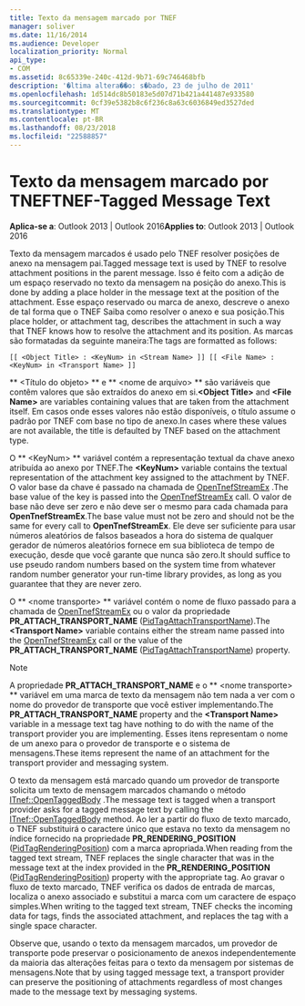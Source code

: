 ```yaml
---
title: Texto da mensagem marcado por TNEF
manager: soliver
ms.date: 11/16/2014
ms.audience: Developer
localization_priority: Normal
api_type:
- COM
ms.assetid: 8c65339e-240c-412d-9b71-69c746468bfb
description: '�ltima altera��o: s�bado, 23 de julho de 2011'
ms.openlocfilehash: 1d514dc8b50183e5d07d71b421a441487e933580
ms.sourcegitcommit: 0cf39e5382b8c6f236c8a63c6036849ed3527ded
ms.translationtype: MT
ms.contentlocale: pt-BR
ms.lasthandoff: 08/23/2018
ms.locfileid: "22588857"
---
```

# <a name="tnef-tagged-message-text"></a><span data-ttu-id="ee62a-103">Texto da mensagem marcado por TNEF</span><span class="sxs-lookup"><span data-stu-id="ee62a-103">TNEF-Tagged Message Text</span></span>

  
  
<span data-ttu-id="ee62a-104">**Aplica-se a**: Outlook 2013 | Outlook 2016</span><span class="sxs-lookup"><span data-stu-id="ee62a-104">**Applies to**: Outlook 2013 | Outlook 2016</span></span> 
  
<span data-ttu-id="ee62a-105">Texto da mensagem marcados é usado pelo TNEF resolver posições de anexo na mensagem pai.</span><span class="sxs-lookup"><span data-stu-id="ee62a-105">Tagged message text is used by TNEF to resolve attachment positions in the parent message.</span></span> <span data-ttu-id="ee62a-106">Isso é feito com a adição de um espaço reservado no texto da mensagem na posição do anexo.</span><span class="sxs-lookup"><span data-stu-id="ee62a-106">This is done by adding a place holder in the message text at the position of the attachment.</span></span> <span data-ttu-id="ee62a-107">Esse espaço reservado ou marca de anexo, descreve o anexo de tal forma que o TNEF Saiba como resolver o anexo e sua posição.</span><span class="sxs-lookup"><span data-stu-id="ee62a-107">This place holder, or attachment tag, describes the attachment in such a way that TNEF knows how to resolve the attachment and its position.</span></span> <span data-ttu-id="ee62a-108">As marcas são formatadas da seguinte maneira:</span><span class="sxs-lookup"><span data-stu-id="ee62a-108">The tags are formatted as follows:</span></span>
  
 `[[ <Object Title> : <KeyNum> in <Stream Name> ]] [[ <File Name> : <KeyNum> in <Transport Name> ]]`
  
 <span data-ttu-id="ee62a-109">** \<Título do objeto\> ** e ** \<nome de arquivo\> ** são variáveis que contêm valores que são extraídos do anexo em si.</span><span class="sxs-lookup"><span data-stu-id="ee62a-109">**\<Object Title\>** and **\<File Name\>** are variables containing values that are taken from the attachment itself.</span></span> <span data-ttu-id="ee62a-110">Em casos onde esses valores não estão disponíveis, o título assume o padrão por TNEF com base no tipo de anexo.</span><span class="sxs-lookup"><span data-stu-id="ee62a-110">In cases where these values are not available, the title is defaulted by TNEF based on the attachment type.</span></span> 
  
<span data-ttu-id="ee62a-111">O ** \<KeyNum\> ** variável contém a representação textual da chave anexo atribuída ao anexo por TNEF.</span><span class="sxs-lookup"><span data-stu-id="ee62a-111">The **\<KeyNum\>** variable contains the textual representation of the attachment key assigned to the attachment by TNEF.</span></span> <span data-ttu-id="ee62a-112">O valor base da chave é passado na chamada de [OpenTnefStreamEx](opentnefstreamex.md) .</span><span class="sxs-lookup"><span data-stu-id="ee62a-112">The base value of the key is passed into the [OpenTnefStreamEx](opentnefstreamex.md) call.</span></span> <span data-ttu-id="ee62a-113">O valor de base não deve ser zero e não deve ser o mesmo para cada chamada para **OpenTnefStreamEx**.</span><span class="sxs-lookup"><span data-stu-id="ee62a-113">The base value must not be zero and should not be the same for every call to **OpenTnefStreamEx**.</span></span> <span data-ttu-id="ee62a-114">Ele deve ser suficiente para usar números aleatórios de falsos baseados a hora do sistema de qualquer gerador de números aleatórios fornece em sua biblioteca de tempo de execução, desde que você garante que nunca são zero.</span><span class="sxs-lookup"><span data-stu-id="ee62a-114">It should suffice to use pseudo random numbers based on the system time from whatever random number generator your run-time library provides, as long as you guarantee that they are never zero.</span></span>
  
<span data-ttu-id="ee62a-115">O ** \<nome transporte\> ** variável contém o nome de fluxo passado para a chamada de [OpenTnefStreamEx](opentnefstreamex.md) ou o valor da propriedade **PR_ATTACH_TRANSPORT_NAME** ([PidTagAttachTransportName](pidtagattachtransportname-canonical-property.md)).</span><span class="sxs-lookup"><span data-stu-id="ee62a-115">The **\<Transport Name\>** variable contains either the stream name passed into the [OpenTnefStreamEx](opentnefstreamex.md) call or the value of the **PR_ATTACH_TRANSPORT_NAME** ([PidTagAttachTransportName](pidtagattachtransportname-canonical-property.md)) property.</span></span>
  
> [!NOTE]
> <span data-ttu-id="ee62a-116">A propriedade **PR_ATTACH_TRANSPORT_NAME** e o ** \<nome transporte\> ** variável em uma marca de texto da mensagem não tem nada a ver com o nome do provedor de transporte que você estiver implementando.</span><span class="sxs-lookup"><span data-stu-id="ee62a-116">The **PR_ATTACH_TRANSPORT_NAME** property and the **\<Transport Name\>** variable in a message text tag have nothing to do with the name of the transport provider you are implementing.</span></span> <span data-ttu-id="ee62a-117">Esses itens representam o nome de um anexo para o provedor de transporte e o sistema de mensagens.</span><span class="sxs-lookup"><span data-stu-id="ee62a-117">These items represent the name of an attachment for the transport provider and messaging system.</span></span> 
  
<span data-ttu-id="ee62a-118">O texto da mensagem está marcado quando um provedor de transporte solicita um texto de mensagem marcados chamando o método [ITnef::OpenTaggedBody](itnef-opentaggedbody.md) .</span><span class="sxs-lookup"><span data-stu-id="ee62a-118">The message text is tagged when a transport provider asks for a tagged message text by calling the [ITnef::OpenTaggedBody](itnef-opentaggedbody.md) method.</span></span> <span data-ttu-id="ee62a-119">Ao ler a partir do fluxo de texto marcado, o TNEF substituirá o caractere único que estava no texto da mensagem no índice fornecido na propriedade **PR_RENDERING_POSITION** ([PidTagRenderingPosition](pidtagrenderingposition-canonical-property.md)) com a marca apropriada.</span><span class="sxs-lookup"><span data-stu-id="ee62a-119">When reading from the tagged text stream, TNEF replaces the single character that was in the message text at the index provided in the **PR_RENDERING_POSITION** ([PidTagRenderingPosition](pidtagrenderingposition-canonical-property.md)) property with the appropriate tag.</span></span> <span data-ttu-id="ee62a-120">Ao gravar o fluxo de texto marcado, TNEF verifica os dados de entrada de marcas, localiza o anexo associado e substitui a marca com um caractere de espaço simples.</span><span class="sxs-lookup"><span data-stu-id="ee62a-120">When writing to the tagged text stream, TNEF checks the incoming data for tags, finds the associated attachment, and replaces the tag with a single space character.</span></span>
  
<span data-ttu-id="ee62a-121">Observe que, usando o texto da mensagem marcados, um provedor de transporte pode preservar o posicionamento de anexos independentemente da maioria das alterações feitas para o texto da mensagem por sistemas de mensagens.</span><span class="sxs-lookup"><span data-stu-id="ee62a-121">Note that by using tagged message text, a transport provider can preserve the positioning of attachments regardless of most changes made to the message text by messaging systems.</span></span>
  

